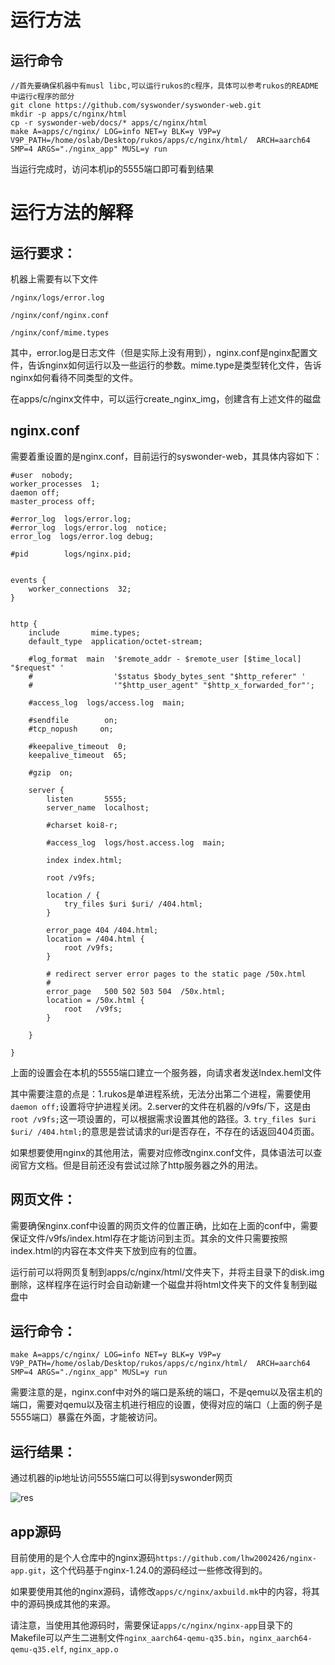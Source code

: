 # 运行方法

## 运行命令

```shell
//首先要确保机器中有musl libc,可以运行rukos的c程序，具体可以参考rukos的README中运行c程序的部分
git clone https://github.com/syswonder/syswonder-web.git
mkdir -p apps/c/nginx/html
cp -r syswonder-web/docs/* apps/c/nginx/html
make A=apps/c/nginx/ LOG=info NET=y BLK=y V9P=y V9P_PATH=/home/oslab/Desktop/rukos/apps/c/nginx/html/  ARCH=aarch64 SMP=4 ARGS="./nginx_app" MUSL=y run
```

当运行完成时，访问本机ip的5555端口即可看到结果

# 运行方法的解释

## 运行要求：

机器上需要有以下文件

`/nginx/logs/error.log`

`/nginx/conf/nginx.conf`

`/nginx/conf/mime.types`

其中，error.log是日志文件（但是实际上没有用到），nginx.conf是nginx配置文件，告诉nginx如何运行以及一些运行的参数。mime.type是类型转化文件，告诉nginx如何看待不同类型的文件。

在apps/c/nginx文件中，可以运行create_nginx_img，创建含有上述文件的磁盘

## nginx.conf

需要着重设置的是nginx.conf，目前运行的syswonder-web，其具体内容如下：

```nginx
#user  nobody;
worker_processes  1;
daemon off;
master_process off;

#error_log  logs/error.log;
#error_log  logs/error.log  notice;
error_log  logs/error.log debug;

#pid        logs/nginx.pid;


events {
    worker_connections  32;
}


http {
    include       mime.types;
    default_type  application/octet-stream;

    #log_format  main  '$remote_addr - $remote_user [$time_local] "$request" '
    #                  '$status $body_bytes_sent "$http_referer" '
    #                  '"$http_user_agent" "$http_x_forwarded_for"';

    #access_log  logs/access.log  main;

    #sendfile        on;
    #tcp_nopush     on;

    #keepalive_timeout  0;
    keepalive_timeout  65;

    #gzip  on;

    server {
        listen       5555;
        server_name  localhost;

        #charset koi8-r;

        #access_log  logs/host.access.log  main;

        index index.html;
    
        root /v9fs;

        location / {
            try_files $uri $uri/ /404.html;
        }

        error_page 404 /404.html;
        location = /404.html {
            root /v9fs;
        }

        # redirect server error pages to the static page /50x.html
        #
        error_page   500 502 503 504  /50x.html;
        location = /50x.html {
            root   /v9fs;
        }

    }

}
```

上面的设置会在本机的5555端口建立一个服务器，向请求者发送Index.heml文件

其中需要注意的点是：1.rukos是单进程系统，无法分出第二个进程，需要使用`daemon off;`设置将守护进程关闭。2.server的文件在机器的/v9fs/下，这是由`root /v9fs;`这一项设置的，可以根据需求设置其他的路径。3. `try_files $uri $uri/ /404.html;`的意思是尝试请求的uri是否存在，不存在的话返回404页面。

如果想要使用nginx的其他用法，需要对应修改nginx.conf文件，具体语法可以查阅官方文档。但是目前还没有尝试过除了http服务器之外的用法。

## 网页文件：

需要确保nginx.conf中设置的网页文件的位置正确，比如在上面的conf中，需要保证文件/v9fs/index.html存在才能访问到主页。其余的文件只需要按照index.html的内容在本文件夹下放到应有的位置。

运行前可以将网页复制到apps/c/nginx/html/文件夹下，并将主目录下的disk.img删除，这样程序在运行时会自动新建一个磁盘并将html文件夹下的文件复制到磁盘中

## 运行命令：

```shell
make A=apps/c/nginx/ LOG=info NET=y BLK=y V9P=y V9P_PATH=/home/oslab/Desktop/rukos/apps/c/nginx/html/  ARCH=aarch64 SMP=4 ARGS="./nginx_app" MUSL=y run
```

需要注意的是，nginx.conf中对外的端口是系统的端口，不是qemu以及宿主机的端口，需要对qemu以及宿主机进行相应的设置，使得对应的端口（上面的例子是5555端口）暴露在外面，才能被访问。

## 运行结果：

通过机器的ip地址访问5555端口可以得到syswonder网页

![res](img/res.png)

## app源码

目前使用的是个人仓库中的nginx源码`https://github.com/lhw2002426/nginx-app.git`，这个代码基于nginx-1.24.0的源码经过一些修改得到的。

如果要使用其他的nginx源码，请修改`apps/c/nginx/axbuild.mk`中的内容，将其中的源码换成其他的来源。

请注意，当使用其他源码时，需要保证`apps/c/nginx/nginx-app`目录下的Makefile可以产生二进制文件`nginx_aarch64-qemu-q35.bin`，`nginx_aarch64-qemu-q35.elf`, `nginx_app.o`